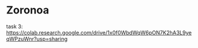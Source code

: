 # Zoronoa
task 3:
https://colab.research.google.com/drive/1x0f0WbdWqW6pON7K2hA3L9yeqWPzuWnr?usp=sharing
